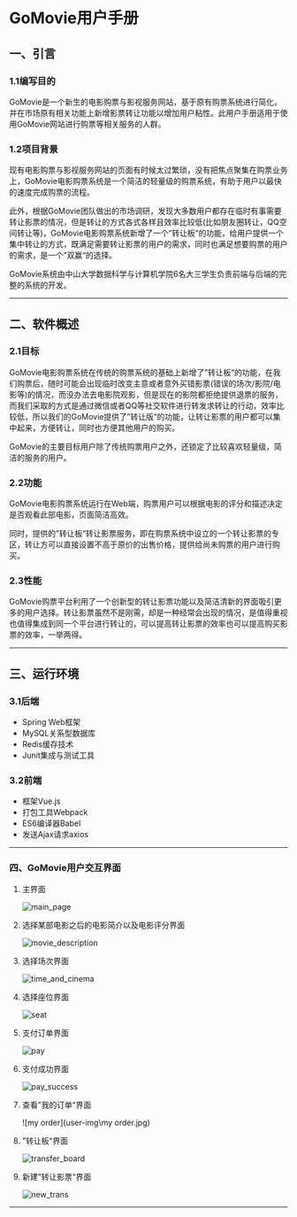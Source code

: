 # GoMovie用户手册

## 一、引言

### 1.1编写目的

​	GoMovie是一个新生的电影购票与影视服务网站，基于原有购票系统进行简化，并在市场原有相关功能上新增影票转让功能以增加用户粘性。此用户手册适用于使用GoMovie网站进行购票等相关服务的人群。



### 1.2项目背景

​	现有电影购票与影视服务网站的页面有时候太过繁琐，没有把焦点聚集在购票业务上，GoMovie电影购票系统是一个简洁的轻量级的购票系统，有助于用户以最快的速度完成购票的流程。

​	此外，根据GoMovie团队做出的市场调研，发现大多数用户都存在临时有事需要转让影票的情况，但是转让的方式各式各样且效率比较低(比如朋友圈转让，QQ空间转让等)，GoMovie电影购票系统新增了一个“转让板“的功能，给用户提供一个集中转让的方式，既满足需要转让影票的用户的需求，同时也满足想要购票的用户的需求，是一个”双赢“的选择。

​	GoMovie系统由中山大学数据科学与计算机学院6名大三学生负责前端与后端的完整的系统的开发。

---

## 二、软件概述

### 2.1目标

​	GoMovie电影购票系统在传统的购票系统的基础上新增了”转让板“的功能，在我们购票后，随时可能会出现临时改变主意或者意外买错影票(错误的场次/影院/电影等)的情况，而没办法去电影院观影，但是现在的影院都拒绝提供退票的服务，而我们采取的方式是通过微信或者QQ等社交软件进行转发求转让的行动，效率比较低，所以我们的GoMovie提供了”转让版“的功能，让转让影票的用户都可以集中起来，方便转让，同时也方便其他用户的购买。

​	GoMovie的主要目标用户除了传统购票用户之外，还锁定了比较喜欢轻量级，简洁的服务的用户。



### 2.2功能

​	GoMovie电影购票系统运行在Web端，购票用户可以根据电影的评分和描述决定是否观看此部电影，页面简洁高效。

​	同时，提供的”转让板“转让影票服务，即在购票系统中设立的一个转让影票的专区，转让方可以直接设置不高于原价的出售价格，提供给尚未购票的用户进行购买。



### 2.3性能

​	GoMovie购票平台利用了一个创新型的转让影票功能以及简洁清新的界面吸引更多的用户选择。转让影票虽然不是刚需，却是一种经常会出现的情况，是值得重视也值得集成到同一个平台进行转让的，可以提高转让影票的效率也可以提高购买影票的效率，一举两得。

---

## 三、运行环境

### 3.1后端

- Spring Web框架
- MySQL关系型数据库
- Redis缓存技术
- Junit集成与测试工具



### 3.2前端

- 框架Vue.js
- 打包工具Webpack
- ES6编译器Babel
- 发送Ajax请求axios

---

### 四、GoMovie用户交互界面

1. 主界面

   ![main_page](user-img\main_page.png)

2. 选择某部电影之后的电影简介以及电影评分界面

   ![movie_description](user-img\movie_description.jpg)

3. 选择场次界面

   ![time_and_cinema](user-img\time_and_cinema.jpg)

4. 选择座位界面

   ![seat](user-img\seat.jpg)

5. 支付订单界面

   ![pay](user-img\pay.jpg)

6. 支付成功界面

   ![pay_success](user-img\pay_success.jpg)

7. 查看”我的订单“界面

   ![my order](user-img\my order.jpg)

8. ”转让板“界面

   ![transfer_board](user-img\transfer_board.jpg)

9. 新建”转让影票“界面

   ![new_trans](user-img\new_trans.jpg)

---

### 
